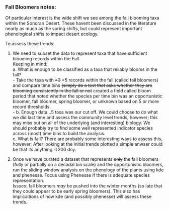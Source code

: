 ### Fall Bloomers notes:

Of particular interest is the wide shift we see among the fall blooming taxa within the Sonoran Desert. These havent been discussed in the literature nearly as much as the spring shifts, but could represent important phenological shifts to impact desert ecology. 

To assess these trends: <br>
1) We need to subset the data to represent taxa that have sufficient blooming records within the Fall. <br>
	Keeping in mind: <br>
		a. What is enough to be classified as a taxa that reliably blooms in the fall? <br>
			- Take the taxa with ~~>3~~ >5 records within the fall (called fall bloomers)  and compare time bins ~~(simply do a test that asks whether they are blooming consistently in the fall or not~~ created a field called bloom period that noted whether the species per time bin was an opportunistic bloomer, fall bloomer, spring bloomer, or unknown based on 5 or more record thresholds.  <br>
			- 
		b. Enough data...5 taxa was our cut off. We could choose to do what we did last time and assess the community level trends, however; this may miss out on all of the underlying (and interesting) biology. We should probably try to find some well represented indicator species across (most) time bins to build the analysis. <br>
		c. What is fall? There are probably some interesting ways to assess this, however; After looking at the initial trends plotted a simple anwser could be that its anything =>200 doy. <br>

2) Once we have curated a dataset that represents ~~only~~ the fall bloomers (fully or partially on a decadal bin scale) and the opportunistic bloomers, run the sliding window analysis on the phenology of the plants using kde and phenesse. Focus using Phenesse if there is adequate species representation. <br>
	Issues: fall bloomers *may* be pushed into the winter months (so late that they could appear to be early spring bloomers). This also has implicaitions of how kde (and possibly phenesse) will assess these trends. <br>
